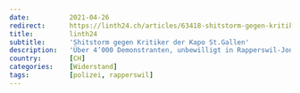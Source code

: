 ```yaml
---
date:          2021-04-26
redirect:      https://linth24.ch/articles/63418-shitstorm-gegen-kritiker-der-kapo-st-gallen
title:         linth24
subtitle:      'Shitstorm gegen Kritiker der Kapo St.Gallen'
description:   'Über 4’000 Demonstranten, unbewilligt in Rapperswil-Jona am Samstag. Die Polizei war stets präsent, konnte eine Eskalation verhindern – und steht trotzdem in der Medien-Kritik. Dagegen gibt es nun aber heftige Gegenkritik.'
country:       [CH]
categories:    [Widerstand]
tags:          [polizei, rapperswil]
---
```

